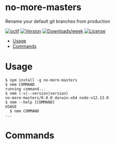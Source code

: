 no-more-masters
=============

Rename your default git branches from production

[![oclif](https://img.shields.io/badge/cli-oclif-brightgreen.svg)](https://oclif.io)
[![Version](https://img.shields.io/npm/v/no-more-masters.svg)](https://npmjs.org/package/no-more-masters)
[![Downloads/week](https://img.shields.io/npm/dw/no-more-masters.svg)](https://npmjs.org/package/no-more-masters)
[![License](https://img.shields.io/npm/l/no-more-masters.svg)](https://github.com/gjtorikian/no-more-masters/blob/master/package.json)

<!-- toc -->
* [Usage](#usage)
* [Commands](#commands)
<!-- tocstop -->
# Usage
<!-- usage -->
```sh-session
$ npm install -g no-more-masters
$ nmm COMMAND
running command...
$ nmm (-v|--version|version)
no-more-masters/0.0.0 darwin-x64 node-v12.13.0
$ nmm --help [COMMAND]
USAGE
  $ nmm COMMAND
...
```
<!-- usagestop -->
# Commands
<!-- commands -->

<!-- commandsstop -->
